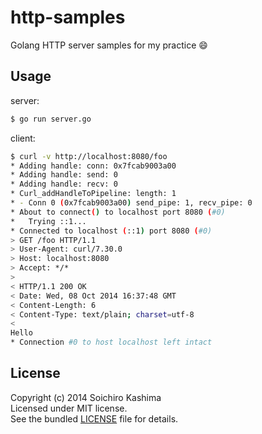 # http-samples

Golang HTTP server samples for my practice :smile:

## Usage

server:

```sh
$ go run server.go
```

client:

```sh
$ curl -v http://localhost:8080/foo
* Adding handle: conn: 0x7fcab9003a00
* Adding handle: send: 0
* Adding handle: recv: 0
* Curl_addHandleToPipeline: length: 1
* - Conn 0 (0x7fcab9003a00) send_pipe: 1, recv_pipe: 0
* About to connect() to localhost port 8080 (#0)
*   Trying ::1...
* Connected to localhost (::1) port 8080 (#0)
> GET /foo HTTP/1.1
> User-Agent: curl/7.30.0
> Host: localhost:8080
> Accept: */*
> 
< HTTP/1.1 200 OK
< Date: Wed, 08 Oct 2014 16:37:48 GMT
< Content-Length: 6
< Content-Type: text/plain; charset=utf-8
< 
Hello
* Connection #0 to host localhost left intact
```

## License

Copyright (c) 2014 Soichiro Kashima  
Licensed under MIT license.  
See the bundled [LICENSE](LICENSE) file for details.
